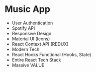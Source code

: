 # Music App

- User Authentication
- Spotify API
- Responsive Design
- Material UI (Icons)
- React Context API (REDUX)
- Modern Tech
- React Hooks Functional (Hooks, State)
- Entire React Tech Stack
- Massive VALUE
